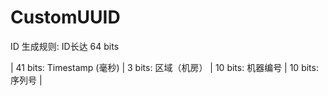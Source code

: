 # CustomUUID

 
  ID 生成规则: ID长达 64 bits
  
  | 41 bits: Timestamp (毫秒) | 3 bits: 区域（机房） | 10 bits: 机器编号 | 10 bits: 序列号 |
 